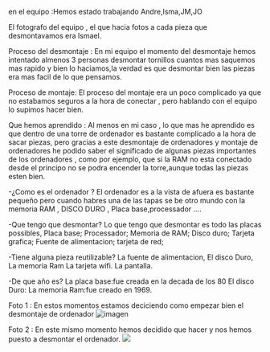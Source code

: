 en el equipo :Hemos estado trabajando Andre,Isma,JM,JO

El fotografo del equipo , el que hacia fotos a cada pieza que desmontavamos era Ismael.

Proceso del desmontaje : En mi equipo el momento del desmontaje hemos intentado almenos 3 personas desmontar tornillos cuantos mas saquemos mas rapido y bien lo haciamos,la verdad es que desmontar bien las piezas era mas facil de lo que pensamos.

Proceso de montaje: El proceso del montaje era un poco complicado ya que no estabamos seguros a la  hora de conectar , pero hablando con el equipo lo supimos hacer bien.

Que hemos aprendido : Al menos en mi caso , lo que mas he aprendido es que dentro de una torre de ordenador es bastante complicado a la hora de sacar piezas, pero gracias a este desmontaje de ordenadores y montaje de ordenadores he podido saber el significado de algunas piezas importantes de los ordenadores , como por ejemplo, que si la RAM no esta conectado desde el principo no se podra encender la torre,aunque todas las piezas esten bien.
 

-¿Como es el ordenador ?
El ordenador es a la vista de afuera es bastante pequeño pero cuando habres una de las tapas se be otro mundo con la memoria RAM , DISCO DURO , Placa base,processador ....

-Que tengo que desmontar?
Lo que tengo que desmontar es todo las placas possibles,
Placa base;
Processador;
Memoria de RAM;
Disco duro;
Tarjeta grafica;
Fuente de alimentacion;
tarjeta de red;

 
-Tiene alguna pieza reutilizable?
La fuente de alimentacion,
El disco Duro,
La memoria Ram 
La tarjeta wifi.
La pantalla.

-De que año es?
La placa base:fue creada en la decada de los 80 
El disco Duro:
La memoria Ram:fue creado en 1969.

Foto 1 : 
En estos momentos estamos deciciendo como empezar bien el desmontaje de ordenador
![imagen](https://user-images.githubusercontent.com/90753272/136013040-949473b8-2b15-4c19-9786-19cc5828b5a0.png)

 
 
 
 
 
 
 
 
 
 
 
 
 
 
 
Foto 2 :
En este mismo momento hemos decidido que hacer y nos hemos puesto a desmontar el ordenador.
![](https://raw.githubusercontent.com/aRnAu1012/arnau/main/IMG_2.jpg)



